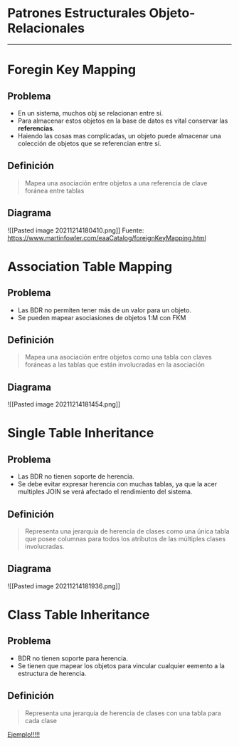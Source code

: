 # Patrones Estructurales Objeto-Relacionales

---

# Foregin Key Mapping

## Problema
- En un sistema, muchos obj se relacionan entre sí.
- Para almacenar estos objetos en la base de datos es vital conservar las **referencias**.
- Haiendo las cosas mas complicadas, un objeto puede almacenar una colección de objetos que se referencian entre sí.

## Definición

> Mapea una asociación entre objetos a una referencia de clave foránea entre tablas

## Diagrama
![[Pasted image 20211214180410.png]]
Fuente: https://www.martinfowler.com/eaaCatalog/foreignKeyMapping.html

# Association Table Mapping

## Problema

- Las BDR no permiten tener más de un valor para un objeto.
- Se pueden mapear asociasiones de objetos 1:M con FKM

## Definición

> Mapea una asociación entre objetos como una tabla con claves foráneas a las tablas que están involucradas en la asociación

## Diagrama

![[Pasted image 20211214181454.png]]

# Single Table Inheritance

## Problema

- Las BDR no tienen soporte de herencia.
- Se debe evitar expresar herencia con muchas tablas, ya que la acer multiples JOIN se verá afectado el rendimiento del sistema.

## Definición

> Representa una jerarquía de herencia de clases como una única tabla que posee columnas para todos los atributos de las múltiples clases involucradas.

## Diagrama

![[Pasted image 20211214181936.png]]

# Class Table Inheritance

## Problema

- BDR no tienen soporte para herencia.
- Se tienen que mapear los objetos para vincular cualquier eemento a la estructura de herencia.

## Definición

> Representa una jerarquia de herencia de clases con una tabla para cada clase

[Ejemplo!!!!!](https://www.sourcecodeexamples.net/2018/05/class-table-inheritance-pattern.html)
